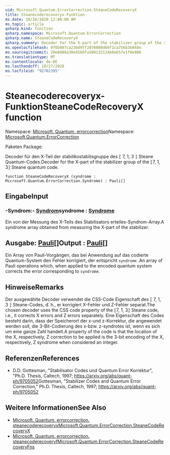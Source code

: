 ```yaml
---
uid: Microsoft.Quantum.ErrorCorrection.SteaneCodeRecoveryX
title: Steanecoderecoveryx-Funktion
ms.date: 10/26/2020 12:00:00 AM
ms.topic: article
qsharp.kind: function
qsharp.namespace: Microsoft.Quantum.ErrorCorrection
qsharp.name: SteaneCodeRecoveryX
qsharp.summary: Decoder for the X-part of the stabilizer group of the ⟦7, 1, 3⟧ Steane quantum code.
ms.openlocfilehash: 0f6b987ca23bd9ff2076080d60f1ca756b36848e
ms.sourcegitcommit: 29e0d88a30e4166fa580132124b0eb57e1f0e986
ms.translationtype: MT
ms.contentlocale: de-DE
ms.lasthandoff: 10/27/2020
ms.locfileid: "92702395"
---
```

# <a name="steanecoderecoveryx-function"></a><span data-ttu-id="7a762-102">Steanecoderecoveryx-Funktion</span><span class="sxs-lookup"><span data-stu-id="7a762-102">SteaneCodeRecoveryX function</span></span>

<span data-ttu-id="7a762-103">Namespace: [Microsoft. Quantum. errorcorrection](xref:Microsoft.Quantum.ErrorCorrection)</span><span class="sxs-lookup"><span data-stu-id="7a762-103">Namespace: [Microsoft.Quantum.ErrorCorrection](xref:Microsoft.Quantum.ErrorCorrection)</span></span>

<span data-ttu-id="7a762-104">Paketen [](https://nuget.org/packages/)</span><span class="sxs-lookup"><span data-stu-id="7a762-104">Package: [](https://nuget.org/packages/)</span></span>


<span data-ttu-id="7a762-105">Decoder für den X-Teil der stabilikostabilisgruppe des ⟦ 7, 1, 3 ⟧ Steane Quantum-Codes.</span><span class="sxs-lookup"><span data-stu-id="7a762-105">Decoder for the X-part of the stabilizer group of the ⟦7, 1, 3⟧ Steane quantum code.</span></span>

```qsharp
function SteaneCodeRecoveryX (syndrome : Microsoft.Quantum.ErrorCorrection.Syndrome) : Pauli[]
```


## <a name="input"></a><span data-ttu-id="7a762-106">Eingabe</span><span class="sxs-lookup"><span data-stu-id="7a762-106">Input</span></span>

### <a name="syndrome--syndrome"></a><span data-ttu-id="7a762-107">-Syndrom:- [Syndrom](xref:Microsoft.Quantum.ErrorCorrection.Syndrome)</span><span class="sxs-lookup"><span data-stu-id="7a762-107">syndrome : [Syndrome](xref:Microsoft.Quantum.ErrorCorrection.Syndrome)</span></span>

<span data-ttu-id="7a762-108">Ein von der Messung des X-Teils des Stabilisators erteiles-Syndrom-Array.</span><span class="sxs-lookup"><span data-stu-id="7a762-108">A syndrome array obtained from measuring the X-part of the stabilizer.</span></span>



## <a name="output--pauli"></a><span data-ttu-id="7a762-109">Ausgabe: [Pauli](xref:microsoft.quantum.lang-ref.pauli)[]</span><span class="sxs-lookup"><span data-stu-id="7a762-109">Output : [Pauli](xref:microsoft.quantum.lang-ref.pauli)[]</span></span>

<span data-ttu-id="7a762-110">Ein Array von Pauli-Vorgängen, das bei Anwendung auf das codierte Quantum-System den Fehler korrigiert, der entspricht `syndrome` .</span><span class="sxs-lookup"><span data-stu-id="7a762-110">An array of Pauli operations which, when applied to the encoded quantum system corrects the error corresponding to `syndrome`.</span></span>

## <a name="remarks"></a><span data-ttu-id="7a762-111">Hinweise</span><span class="sxs-lookup"><span data-stu-id="7a762-111">Remarks</span></span>

<span data-ttu-id="7a762-112">Der ausgewählte Decoder verwendet die CSS-Code Eigenschaft des ⟦ 7, 1, 3 ⟧ Steane-Codes, d. h., er korrigiert X-Fehler und Z-Fehler separat.</span><span class="sxs-lookup"><span data-stu-id="7a762-112">The chosen decoder uses the CSS code property of the ⟦7, 1, 3⟧ Steane code, i.e., it corrects X errors and Z errors separately.</span></span> <span data-ttu-id="7a762-113">Eine Eigenschaft des Codes besteht darin, dass der Speicherort der x-und z-Korrektur, die angewendet werden soll, die 3-Bit-Codierung des x-bzw. z-syndrotes ist, wenn es sich um eine ganze Zahl handelt.</span><span class="sxs-lookup"><span data-stu-id="7a762-113">A property of the code is that the location of the X, respectively, Z correction to be applied is the 3-bit encoding of the X, respectively, Z syndrome when considered an integer.</span></span>

## <a name="references"></a><span data-ttu-id="7a762-114">Referenzen</span><span class="sxs-lookup"><span data-stu-id="7a762-114">References</span></span>

- <span data-ttu-id="7a762-115">D.</span><span class="sxs-lookup"><span data-stu-id="7a762-115">D.</span></span> <span data-ttu-id="7a762-116">Gottesman, "Stabilisator Codes und Quantum Error Korrektur", "Ph.D. Thesis, Caltech, 1997; https://arxiv.org/abs/quant-ph/9705052</span><span class="sxs-lookup"><span data-stu-id="7a762-116">Gottesman, "Stabilizer Codes and Quantum Error Correction," Ph.D. Thesis, Caltech, 1997; https://arxiv.org/abs/quant-ph/9705052</span></span>

## <a name="see-also"></a><span data-ttu-id="7a762-117">Weitere Informationen</span><span class="sxs-lookup"><span data-stu-id="7a762-117">See Also</span></span>

- [<span data-ttu-id="7a762-118">Microsoft. Quantum. errorcorrection. steanecoderecoveryx</span><span class="sxs-lookup"><span data-stu-id="7a762-118">Microsoft.Quantum.ErrorCorrection.SteaneCodeRecoveryX</span></span>](xref:Microsoft.Quantum.ErrorCorrection.SteaneCodeRecoveryX)
- [<span data-ttu-id="7a762-119">Microsoft. Quantum. errorcorrection. steanecoderecoveryf</span><span class="sxs-lookup"><span data-stu-id="7a762-119">Microsoft.Quantum.ErrorCorrection.SteaneCodeRecoveryFns</span></span>](xref:Microsoft.Quantum.ErrorCorrection.SteaneCodeRecoveryFns)